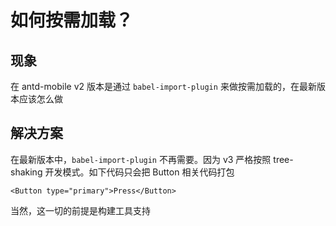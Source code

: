 # 如何按需加载？

## 现象
在 antd-mobile v2 版本是通过 `babel-import-plugin` 来做按需加载的，在最新版本应该怎么做

## 解决方案
在最新版本中，`babel-import-plugin` 不再需要。因为 v3 严格按照 tree-shaking 开发模式。如下代码只会把 Button 相关代码打包

```tsx | pure
<Button type="primary">Press</Button>
```

当然，这一切的前提是构建工具支持
